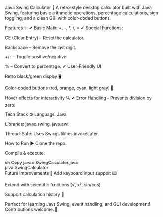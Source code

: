 Java Swing Calculator 🧮
A retro-style desktop calculator built with Java Swing, featuring basic arithmetic operations, percentage calculations, sign toggling, and a clean GUI with color-coded buttons.

Features ✨
✔ Basic Math: +, -, *, /, =
✔ Special Functions:

CE (Clear Entry) – Reset the calculator.

Backspace – Remove the last digit.

+/- – Toggle positive/negative.

% – Convert to percentage.
✔ User-Friendly UI

Retro black/green display 🖥️

Color-coded buttons (red, orange, cyan, light gray) 🎨

Hover effects for interactivity 🔍
✔ Error Handling – Prevents division by zero.

Tech Stack ⚙️
Language: Java

Libraries: javax.swing, java.awt

Thread-Safe: Uses SwingUtilities.invokeLater

How to Run ▶️
Clone the repo.

Compile & execute:

sh
Copy
javac SwingCalculator.java  
java SwingCalculator  
Future Improvements 🔧
Add keyboard input support ⌨️

Extend with scientific functions (√, x², sin/cos)

Support calculation history 📜

Perfect for learning Java Swing, event handling, and GUI development! Contributions welcome. 🚀
